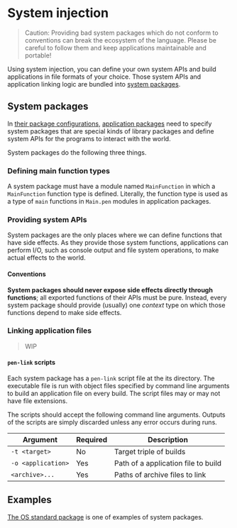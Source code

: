 # System injection

> Caution: Providing bad system packages which do not conform to conventions can break the ecosystem of the language. Please be careful to follow them and keep applications maintainable and portable!

Using system injection, you can define your own system APIs and build applications in file formats of your choice. Those system APIs and application linking logic are bundled into [system packages](#system-packages).

## System packages

In [their package configurations](/references/language/packages.md#package-configuration), [application packages](/references/language/packages.md#kinds-of-packages) need to specify system packages that are special kinds of library packages and define system APIs for the programs to interact with the world.

System packages do the following three things.

### Defining main function types

A system package must have a module named `MainFunction` in which a `MainFunction` function type is defined. Literally, the function type is used as a type of `main` functions in `Main.pen` modules in application packages.

### Providing system APIs

System packages are the only places where we can define functions that have side effects. As they provide those system functions, applications can perform I/O, such as console output and file system operations, to make actual effects to the world.

#### Conventions

**System packages should never expose side effects directly through functions**; all exported functions of their APIs must be pure. Instead, every system package should provide (usually) one _context_ type on which those functions depend to make side effects.

### Linking application files

> WIP

#### `pen-link` scripts

Each system package has a `pen-link` script file at the its directory. The executable file is run with object files specified by command line arguments to build an application file on every build. The script files may or may not have file extensions.

The scripts should accept the following command line arguments. Outputs of the scripts are simply discarded unless any error occurs during runs.

| Argument           | Required | Description                         |
| ------------------ | -------- | ----------------------------------- |
| `-t <target>`      | No       | Target triple of builds             |
| `-o <application>` | Yes      | Path of a application file to build |
| `<archive>...`     | Yes      | Paths of archive files to link      |

## Examples

[The OS standard package](https://github.com/pen-lang/pen/tree/main/lib/os) is one of examples of system packages.
